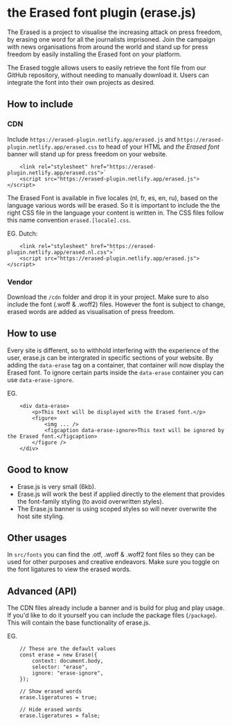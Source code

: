 # the Erased font plugin (erase.js)

The Erased is a project to visualise the increasing attack on press freedom, by erasing one word for all the journalists imprisoned.
Join the campaign with news organisations from around the world and stand up for press freedom by easily installing the Erased font on your platform.

The Erased toggle allows users to easily retrieve the font file from our GitHub repository, without needing to manually download it. Users can integrate the font into their own projects as desired.

## How to include

### CDN

Include `https://erased-plugin.netlify.app/erased.js` and `https://erased-plugin.netlify.app/erased.css` to head of your HTML and _the Erased font_ banner will stand up for press freedom on your website.

```
    <link rel="stylesheet" href="https://erased-plugin.netlify.app/erased.css">`
    <script src="https://erased-plugin.netlify.app/erased.js"></script>
```

The Erased Font is available in five locales (nl, fr, es, en, ru), based on the language various words will be erased. So it is important to include the the right CSS file in the language your content is written in. The CSS files follow this name convention `erased.[locale].css`.

EG. Dutch:

```
    <link rel="stylesheet" href="https://erased-plugin.netlify.app/erased.nl.css">`
    <script src="https://erased-plugin.netlify.app/erased.js"></script>
```

### Vendor

Download the `/cdn` folder and drop it in your project. Make sure to also include the font (.woff & .woff2) files. However the font is subject to change, erased words are added as visualisation of press freedom.

## How to use

Every site is different, so to withhold interfering with the experience of the user, erase.js can be intergrated in specific sections of your website. By adding the `data-erase` tag on a container, that container will now display the Erased font. To ignore certain parts inside the `data-erase` container you can use `data-erase-ignore`.

EG.

```
    <div data-erase>
        <p>This text will be displayed with the Erased font.</p>
        <figure>
            <img ... />
            <figcaption data-erase-ignore>This text will be ignored by the Erased font.</figcaption>
        </figure />
    </div>
```

## Good to know

- Erase.js is very small (6kb).
- Erase.js will work the best if applied directly to the element that provides the font-family styling (to avoid overwritten styles).
- The Erase.js banner is using scoped styles so will never overwrite the host site styling.

## Other usages

In `src/fonts` you can find the .otf, .woff & .woff2 font files so they can be used for other purposes and creative endeavors. Make sure you toggle on the font ligatures to view the erased words.

## Advanced (API)

The CDN files already include a banner and is build for plug and play usage. If you'd like to do it yourself you can include the package files (`/package`). This will contain the base functionality of erase.js.

EG.

```
    // These are the default values
    const erase = new Erase({
        context: document.body,
        selector: "erase",
        ignore: "erase-ignore",
    });

    // Show erased words
    erase.ligeratures = true;

    // Hide erased words
    erase.ligeratures = false;
```
